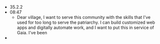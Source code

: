- 35.2.2
- 08:47
	- Dear village, I want to serve this community with the skills that I've used for too long to serve the patriarchy. I can build customized web apps and digitally automate work, and I want to put this in service of Gaia. I've been
-